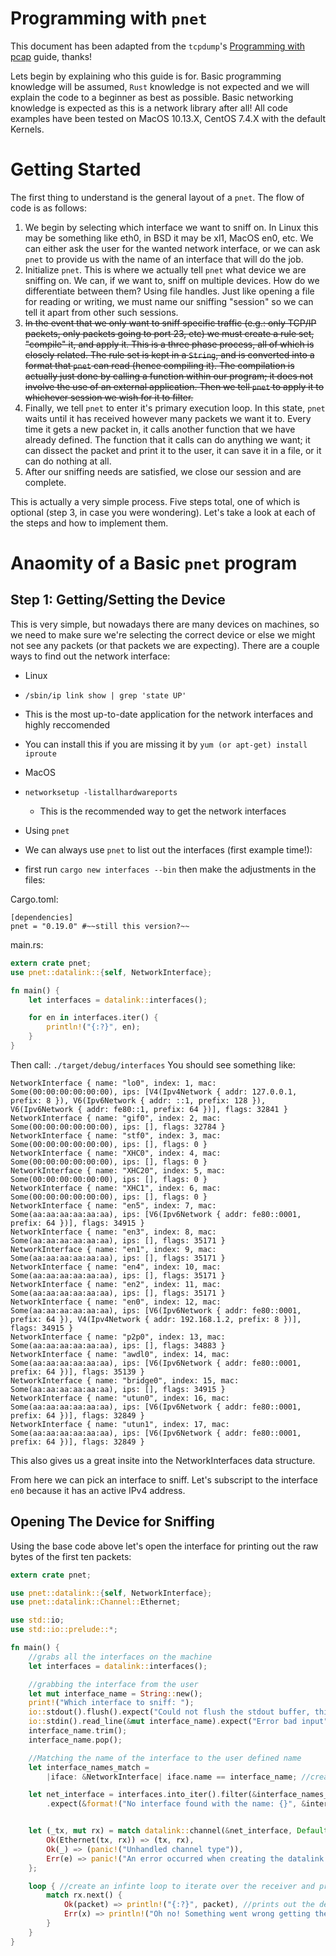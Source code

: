 # Programming with `pnet`

This document has been adapted from the `tcpdump`'s [Programming with pcap](http://www.tcpdump.org/pcap.htm) guide, thanks!

Lets begin by explaining who this guide is for. Basic programming knowledge will be assumed, `Rust` knowledge is not expected and we will explain the code to a beginner as best as possible. Basic networking knowledge is expected as this is a network library after all! All code examples have been tested on MacOS 10.13.X, CentOS 7.4.X with the default Kernels.

# Getting Started

The first thing to understand is the general layout of a `pnet`. The flow of code is as follows:

1. We begin by selecting which interface we want to sniff on. In Linux this may be something like eth0, in BSD it may be xl1, MacOS en0, etc. We can either ask the user for the wanted network interface, or we can ask `pnet` to provide us with the name of an interface that will do the job.
2. Initialize `pnet`. This is where we actually tell `pnet` what device we are sniffing on. We can, if we want to, sniff on multiple devices. How do we differentiate between them? Using file handles. Just like opening a file for reading or writing, we must name our sniffing "session" so we can tell it apart from other such sessions.
3. ~~In the event that we only want to sniff specific traffic (e.g.: only TCP/IP packets, only packets going to port 23, etc) we must create a rule set, "compile" it, and apply it. This is a three phase process, all of which is closely related. The rule set is kept in a `String`, and is converted into a format that `pnet` can read (hence compiling it). The compilation is actually just done by calling a function within our program; it does not involve the use of an external application. Then we tell `pnet` to apply it to whichever session we wish for it to filter.~~
4. Finally, we tell `pnet` to enter it's primary execution loop. In this state, `pnet` waits until it has received however many packets we want it to. Every time it gets a new packet in, it calls another function that we have already defined. The function that it calls can do anything we want; it can dissect the packet and print it to the user, it can save it in a file, or it can do nothing at all.
5. After our sniffing needs are satisfied, we close our session and are complete. 

This is actually a very simple process. Five steps total, one of which is optional (step 3, in case you were wondering). Let's take a look at each of the steps and how to implement them.

# Anaomity of a Basic `pnet` program

## Step 1: Getting/Setting the Device

This is very simple, but nowadays there are many devices on machines, so we need to make sure we're selecting the correct device or else we might not see any packets (or that packets we are expecting). There are a couple ways to find out the network interface:

- Linux
 - `/sbin/ip link show | grep 'state UP'`
  - This is the most up-to-date application for the network interfaces and highly reccomended
  - You can install this if you are missing it by `yum (or apt-get) install iproute`

- MacOS
 - `networksetup -listallhardwareports` 
    - This is the recommended way to get the network interfaces

- Using `pnet`
 - We can always use `pnet` to list out the interfaces (first example time!): 
 - first run `cargo new interfaces --bin` then make the adjustments in the files:

Cargo.toml: 

```
[dependencies]
pnet = "0.19.0" #~~still this version?~~
```

main.rs:

```rust
extern crate pnet;
use pnet::datalink::{self, NetworkInterface};

fn main() {
    let interfaces = datalink::interfaces();

    for en in interfaces.iter() {
        println!("{:?}", en);
    }
}
```

Then call: `./target/debug/interfaces` You should see something like: 

```
NetworkInterface { name: "lo0", index: 1, mac: Some(00:00:00:00:00:00), ips: [V4(Ipv4Network { addr: 127.0.0.1, prefix: 8 }), V6(Ipv6Network { addr: ::1, prefix: 128 }), V6(Ipv6Network { addr: fe80::1, prefix: 64 })], flags: 32841 }
NetworkInterface { name: "gif0", index: 2, mac: Some(00:00:00:00:00:00), ips: [], flags: 32784 }
NetworkInterface { name: "stf0", index: 3, mac: Some(00:00:00:00:00:00), ips: [], flags: 0 }
NetworkInterface { name: "XHC0", index: 4, mac: Some(00:00:00:00:00:00), ips: [], flags: 0 }
NetworkInterface { name: "XHC20", index: 5, mac: Some(00:00:00:00:00:00), ips: [], flags: 0 }
NetworkInterface { name: "XHC1", index: 6, mac: Some(00:00:00:00:00:00), ips: [], flags: 0 }
NetworkInterface { name: "en5", index: 7, mac: Some(aa:aa:aa:aa:aa:aa), ips: [V6(Ipv6Network { addr: fe80::0001, prefix: 64 })], flags: 34915 }
NetworkInterface { name: "en3", index: 8, mac: Some(aa:aa:aa:aa:aa:aa), ips: [], flags: 35171 }
NetworkInterface { name: "en1", index: 9, mac: Some(aa:aa:aa:aa:aa:aa), ips: [], flags: 35171 }
NetworkInterface { name: "en4", index: 10, mac: Some(aa:aa:aa:aa:aa:aa), ips: [], flags: 35171 }
NetworkInterface { name: "en2", index: 11, mac: Some(aa:aa:aa:aa:aa:aa), ips: [], flags: 35171 }
NetworkInterface { name: "en0", index: 12, mac: Some(aa:aa:aa:aa:aa:aa), ips: [V6(Ipv6Network { addr: fe80::0001, prefix: 64 }), V4(Ipv4Network { addr: 192.168.1.2, prefix: 8 })], flags: 34915 }
NetworkInterface { name: "p2p0", index: 13, mac: Some(aa:aa:aa:aa:aa:aa), ips: [], flags: 34883 }
NetworkInterface { name: "awdl0", index: 14, mac: Some(aa:aa:aa:aa:aa:aa), ips: [V6(Ipv6Network { addr: fe80::0001, prefix: 64 })], flags: 35139 }
NetworkInterface { name: "bridge0", index: 15, mac: Some(aa:aa:aa:aa:aa:aa), ips: [], flags: 34915 }
NetworkInterface { name: "utun0", index: 16, mac: Some(aa:aa:aa:aa:aa:aa), ips: [V6(Ipv6Network { addr: fe80::0001, prefix: 64 })], flags: 32849 }
NetworkInterface { name: "utun1", index: 17, mac: Some(aa:aa:aa:aa:aa:aa), ips: [V6(Ipv6Network { addr: fe80::0001, prefix: 64 })], flags: 32849 }
``` 

This also gives us a great insite into the NetworkInterfaces data structure.

From here we can pick an interface to sniff. Let's subscript to the interface `en0` because it has an active IPv4 address.

## Opening The Device for Sniffing

Using the base code above let's open the interface for printing out the raw bytes of the first ten packets:

```rust
extern crate pnet;

use pnet::datalink::{self, NetworkInterface};
use pnet::datalink::Channel::Ethernet;

use std::io;
use std::io::prelude::*; 

fn main() {
    //grabs all the interfaces on the machine
    let interfaces = datalink::interfaces();

    //grabbing the interface from the user
    let mut interface_name = String::new();
    print!("Which interface to sniff: ");
    io::stdout().flush().expect("Could not flush the stdout buffer, this is not good");
    io::stdin().read_line(&mut interface_name).expect("Error bad input");
    interface_name.trim();
    interface_name.pop();

    //Matching the name of the interface to the user defined name
    let interface_names_match =
        |iface: &NetworkInterface| iface.name == interface_name; //creating an interface struture to match against

    let net_interface = interfaces.into_iter().filter(&interface_names_match).next()
        .expect(&format!("No interface found with the name: {}", &interface_name)); //grabbing the matching interface


    let (_tx, mut rx) = match datalink::channel(&net_interface, Default::default()) { //pulling out the layer 2 (datalink: Ethernet)
        Ok(Ethernet(tx, rx)) => (tx, rx),
        Ok(_) => (panic!("Unhandled channel type")),
        Err(e) => panic!("An error occurred when creating the datalink channel: {}", e)
    };

    loop { //create an infinte loop to iterate over the receiver and print out packet structure
        match rx.next() {
            Ok(packet) => println!("{:?}", packet), //prints out the decimal representaiton of the bytes received
            Err(x) => println!("Oh no! Something went wrong getting the next packet: {:?}", x)
        }
    }
}
```